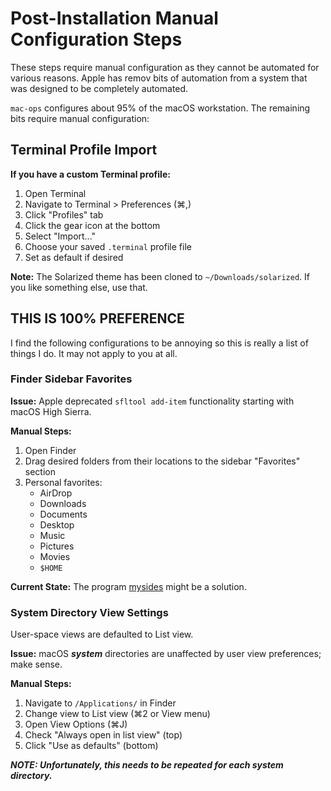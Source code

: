 # Post-Installation Manual Configuration Steps

These steps require manual configuration as they cannot be automated for various reasons. Apple has remov bits of automation from a system that was designed to be completely automated.

`mac-ops` configures about 95% of the macOS workstation. The remaining bits require manual configuration:

## Terminal Profile Import

**If you have a custom Terminal profile:**

1. Open Terminal
2. Navigate to Terminal > Preferences (⌘,)
3. Click "Profiles" tab
4. Click the gear icon at the bottom
5. Select "Import..."
6. Choose your saved `.terminal` profile file
7. Set as default if desired

**Note:** The Solarized theme has been cloned to `~/Downloads/solarized`. If you like something else, use that.

## THIS IS 100% PREFERENCE

I find the following configurations to be annoying so this is really a list of things I do. It may not apply to you at all.

### Finder Sidebar Favorites

**Issue:** Apple deprecated `sfltool add-item` functionality starting with macOS High Sierra.

**Manual Steps:**

1. Open Finder
2. Drag desired folders from their locations to the sidebar "Favorites" section
3. Personal favorites:
   - AirDrop
   - Downloads
   - Documents
   - Desktop
   - Music
   - Pictures
   - Movies
   - `$HOME`

**Current State:** The program [mysides] might be a solution.

### System Directory View Settings

User-space views are defaulted to List view.

**Issue:** macOS ***system*** directories are unaffected by user view preferences; make sense.

**Manual Steps:**

1. Navigate to `/Applications/` in Finder
2. Change view to List view (⌘2 or View menu)
3. Open View Options (⌘J)
4. Check "Always open in list view" (top)
5. Click "Use as defaults" (bottom)

***NOTE: Unfortunately, this needs to be repeated for each system directory.***

<!-- docs/refs -->

[mysides]:https://github.com/mosen/mysides
